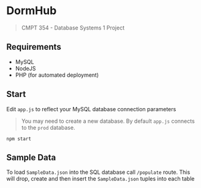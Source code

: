 # DormHub

> CMPT 354 - Database Systems 1 Project

## Requirements

- MySQL
- NodeJS 
- PHP (for automated deployment)

## Start

Edit `app.js` to reflect your MySQL database connection parameters
> You may need to create a new database. By default `app.js` connects to the `prod` database.

```
npm start
```

## Sample Data

To load `SampleData.json` into the SQL database call `/populate` route. This will drop, create and then insert the `SampleData.json` tuples into each table